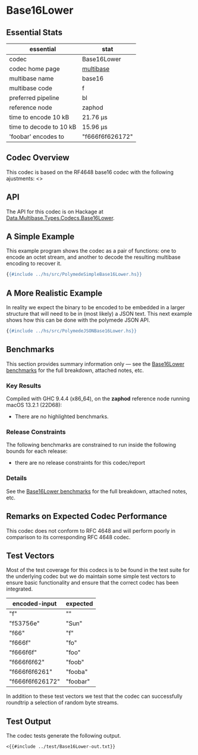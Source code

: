 # Base16Lower

## Essential Stats

| essential               | stat                                                   |
| ----------------------- | ------------------------------------------------------ |
| codec                   | Base16Lower                                            |
| codec home page         | [multibase](https://github.com/multiformats/multibase) |
| multibase name          | base16                                                 |
| multibase code          | f                                                      |
| preferred pipeline      | bl                                                     |
| reference node          | zaphod                                                 |
| time to encode 10 kB    | 21.76 μs                                               |
| time to decode to 10 kB | 15.96 μs                                               |
| 'foobar' encodes to     | "f666f6f626172"                                        |


## Codec Overview

This codec is based on the RF4648 base16 codec with the following ajustments:
<<Ajustments>>


## API

The API for this codec is on Hackage at [Data.Multibase.Types.Codecs.Base16Lower](https://hackage.haskell.org/package/polymede-0.0.0.1/docs/Data-Multibase-Types-Codecs-Base16Lower.html).

## A Simple Example

This example program shows the codec as a pair of functions: one to encode an octet stream, 
and another to decode the resulting multibase encoding to recover it.

```haskell
{{#include ../hs/src/PolymedeSimpleBase16Lower.hs}}
```

## A More Realistic Example

In reality we expect the binary to be encoded to be embedded in a larger structure that will need
to be in (most likely) a JSON text. This next example shows how this can be done with the polymede
JSON API.

```haskell
{{#include ../hs/src/PolymedeJSONBase16Lower.hs}}
```

## Benchmarks


This section provides summary information only &mdash; see the [Base16Lower benchmarks](https://cdornan.github.io/polymede-benchmarks/benchmarks/0.0.0.1/Base16Lower.html) for the full
breakdown, attached notes, etc.

### Key Results

Compiled with GHC 9.4.4 (x86_64), on the **zaphod** reference node running macOS 13.2.1 (22D68):

* There are no highlighted benchmarks.

### Release Constraints

The following benchmarks are constrained to run inside the following bounds for each release:

* there are no release constraints for this codec/report

### Details

See the [Base16Lower benchmarks](https://cdornan.github.io/polymede-benchmarks/benchmarks/0.0.0.1/Base16Lower.html) for the full breakdown, attached notes, etc.


## Remarks on Expected Codec Performance

This codec does not conform to RFC 4648 and will perform poorly in comparison to
its corresponding RFC 4648 codec.


## Test Vectors

Most of the test coverage for this codecs is to be found in the test suite for the underlying
codec but we do maintain some simple test vectors to ensure basic functionality and ensure that 
the correct codec has been integrated.

| encoded-input   | expected |
| --------------- | -------- |
| "f"             | ""       |
| "f53756e"       | "Sun"    |
| "f66"           | "f"      |
| "f666f"         | "fo"     |
| "f666f6f"       | "foo"    |
| "f666f6f62"     | "foob"   |
| "f666f6f6261"   | "fooba"  |
| "f666f6f626172" | "foobar" |


In addition to these test vectors we test that the codec can successfully roundtrip a selection of 
random byte streams.

## Test Output

The codec tests generate the following output.

```
<{{#include ../test/Base16Lower-out.txt}}
```
